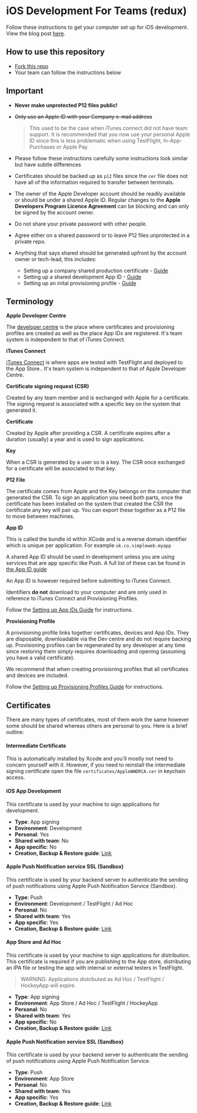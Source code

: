 # iOS Development For Teams (redux)

Follow these instructions to get your computer set up for iOS development. View the blog post [here](http://simpleweb.co.uk/2014/setting-up-your-team-for-ios-app-development).

## How to use this repository

- [Fork this repo](https://github.com/simpleweb/iOS-Development-For-Teams/fork)
- Your team can follow the instructions below

## Important

- **Never make unprotected P12 files public!**

- ~~Only use an Apple ID with your Company e-mail address~~

  > This used to be the case when iTunes connect did not have team support. It
    is recommended that you now use your personal Apple ID since this is less
    problematic when using TestFlight, In-App-Purchases or Apple Pay.

- Please follow these instructions carefully some instructions look similar but have subtle differences

- Certificates should be backed up as `p12` files since the `cer` file does not have all of the information required to transfer between terminals.

- The owner of the Apple Developer account should be readily available or should be under a shared Apple ID. Regular changes to the **Apple Developers Program Licence Agreement** can be blocking and can only be signed by the account owner.


- Do not share your private password with other people.

- Agree either on a shared password or to leave P12 files unprotected in a private repo.

- Anything that says shared should be generated upfront by the account owner or tech-lead, this includes:
  - Setting up a company shared production certificate - [Guide](/guide/certificates/app-store-and-ad-hoc.md)
  - Setting up a shared development App ID - [Guide](/guide/app_id/readme.md)
  - Setting up an inital provisioning profile - [Guide](/guide/provisioning_profiles/readme.md)

## Terminology

**Apple Developer Centre**

The [developer centre](https://developer.apple.com) is the place where certificates and provisioning profiles are created as well as the place App IDs are registered. It's team system is independent to that of iTunes Connect.

**iTunes Connect**

[iTunes Connect](http://itunesconnect.apple.com) is where apps are tested with TestFlight and deployed to the App Store.. It's team system is independent to that of Apple Developer Centre.

**Certificate signing request (CSR)**

Created by any team member and is exchanged with Apple for a certificate. The signing request is associated with a specific key on the system that generated it.

**Certificate**

Created by Apple after providing a CSR. A certificate expires after a duration (usually) a year and is used to sign applications.

**Key**

When a CSR is generated by a user so is a key. The CSR once exchanged for a certificate will be associated to that key.

**P12 File**

The certificate comes from Apple and the Key belongs on the computer that generated the CSR. To sign an application you need both parts, once the certificate has been installed on the system that created the CSR the certificate any key will pair up. You can export these together as a P12 file to move between machines.

**App ID**

This is called the bundle id within XCode and is a reverse domain identifier which is unique per application. For example `uk.co.simpleweb.myapp`

A shared App ID should be used in development unless you are using services that are app specific like Push. A full list of these can be found in [the App ID guide](/guide/app_id/readme.md)

An App ID is however required before submitting to iTunes Connect.

Identifiers **do not** download to your computer and are only used in reference to iTunes Connect and Provisioning Profiles.

Follow the [Setting up App IDs Guide](/guide/app_id/readme.md) for instructions.

**Provisioning Profile**

A provisioning profile links together certificates, devices and App IDs. They are disposable, downloadable via the Dev centre and do not require backing up. Provisioning profiles can be regenerated by any developer at any time since restoring them simply requires downloading and opening (assuming you have a valid certificate).

We recommend that when creating provisioning profiles that all certificates and devices are included.

Follow the [Setting up Provisioning Profiles Guide](/guide/provisioning_profiles/readme.md) for instructions.

## Certificates

There are many types of certificates, most of them work the same however some should be shared whereas others are personal to you. Here is a brief outline:

#### Intermediate Certificate

This is automatically installed by Xcode and you'll mostly not need to concern yourself with it. However, if you need to reinstall the intermediate signing certificate open the file `certificates/AppleWWDRCA.cer` in keychain access.

#### iOS App Development

This certificate is used by your machine to sign applications for development.

- **Type**: App signing
- **Environment**: Development
- **Personal**: Yes
- **Shared with team**: No
- **App specific**: No
- **Creation, Backup & Restore guide**: [Link](/guide/certificates/ios-app-development.md)

#### Apple Push Notification service SSL (Sandbox)

This certificate is used by your backend server to authenticate the sending of push notifications using Apple Push Notification Service (Sandbox).

- **Type**: Push
- **Environment**: Development / TestFlight / Ad Hoc
- **Personal**: No
- **Shared with team**: Yes
- **App specific**: Yes
- **Creation, Backup & Restore guide**: [Link](/guide/certificates/apple-push-notification-service-ssl-sandbox.md)

#### App Store and Ad Hoc

This certificate is used by your machine to sign applications for distribution. This certificate is required if you are publishing to the App store, distributing an IPA file or testing the app with internal or external testers in TestFlight.    

> WARNING: Applications distributed as Ad Hoc / TestFlight / HockeyApp will expire.

- **Type**: App signing
- **Environment**: App Store / Ad Hoc / TestFlight / HockeyApp
- **Personal**: No
- **Shared with team**: Yes
- **App specific**: No
- **Creation, Backup & Restore guide**: [Link](/guide/certificates/app-store-and-ad-hoc.md)

#### Apple Push Notification service SSL (Sandbox)

This certificate is used by your backend server to authenticate the sending of push notifications using Apple Push Notification Service.

- **Type**: Push
- **Environment**: App Store
- **Personal**: No
- **Shared with team**: Yes
- **App specific**: Yes
- **Creation, Backup & Restore guide**: [Link](/guide/certificates/apple-push-notification-service-ssl.md)
